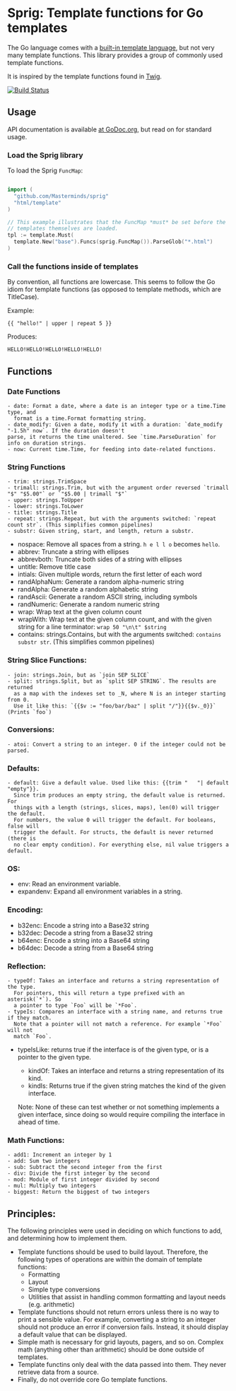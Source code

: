 # Sprig: Template functions for Go templates

The Go language comes with a [built-in template
language](http://golang.org/pkg/text/template/), but not
very many template functions. This library provides a group of commonly
used template functions.

It is inspired by the template functions found in
[Twig](http://twig.sensiolabs.org/documentation).

[![Build Status](https://travis-ci.org/Masterminds/sprig.svg?branch=master)](https://travis-ci.org/Masterminds/sprig)

## Usage

API documentation is available [at GoDoc.org](http://godoc.org/github.com/Masterminds/sprig), but
read on for standard usage.

### Load the Sprig library

To load the Sprig `FuncMap`:

```go

import (
  "github.com/Masterminds/sprig"
  "html/template"
)

// This example illustrates that the FuncMap *must* be set before the
// templates themselves are loaded.
tpl := template.Must(
  template.New("base").Funcs(sprig.FuncMap()).ParseGlob("*.html")
)


```

### Call the functions inside of templates

By convention, all functions are lowercase. This seems to follow the Go
idiom for template functions (as opposed to template methods, which are
TitleCase).


Example:

```
{{ "hello!" | upper | repeat 5 }}
```

Produces:

```
HELLO!HELLO!HELLO!HELLO!HELLO!
```

## Functions

### Date Functions

	- date: Format a date, where a date is an integer type or a time.Time type, and
	  format is a time.Format formatting string.
	- date_modify: Given a date, modify it with a duration: `date_modify "-1.5h" now`. If the duration doesn't
	parse, it returns the time unaltered. See `time.ParseDuration` for info on duration strings.
	- now: Current time.Time, for feeding into date-related functions.

### String Functions

	- trim: strings.TrimSpace
	- trimall: strings.Trim, but with the argument order reversed `trimall "$" "$5.00"` or `"$5.00 | trimall "$"`
	- upper: strings.ToUpper
	- lower: strings.ToLower
	- title: strings.Title
	- repeat: strings.Repeat, but with the arguments switched: `repeat count str`. (This simplifies common pipelines)
	- substr: Given string, start, and length, return a substr.
  - nospace: Remove all spaces from a string. `h e l l o` becomes
    `hello`.
  - abbrev: Truncate a string with ellipses
  - abbrevboth: Truncate both sides of a string with ellipses
  - untitle: Remove title case
  - intials: Given multiple words, return the first letter of each
    word
  - randAlphaNum: Generate a random alpha-numeric string
  - randAlpha: Generate a random alphabetic string
  - randAscii: Generate a random ASCII string, including symbols
  - randNumeric: Generate a random numeric string
  - wrap: Wrap text at the given column count
  - wrapWith: Wrap text at the given column count, and with the given
    string for a line terminator: `wrap 50 "\n\t" $string`
  - contains: strings.Contains, but with the arguments switched: `contains substr str`. (This simplifies common pipelines)

### String Slice Functions:

	- join: strings.Join, but as `join SEP SLICE`
	- split: strings.Split, but as `split SEP STRING`. The results are returned
	  as a map with the indexes set to _N, where N is an integer starting from 0.
	  Use it like this: `{{$v := "foo/bar/baz" | split "/"}}{{$v._0}}` (Prints `foo`)

### Conversions:

	- atoi: Convert a string to an integer. 0 if the integer could not be parsed.

### Defaults:

	- default: Give a default value. Used like this: {{trim "   "| default "empty"}}.
	  Since trim produces an empty string, the default value is returned. For
	  things with a length (strings, slices, maps), len(0) will trigger the default.
	  For numbers, the value 0 will trigger the default. For booleans, false will
	  trigger the default. For structs, the default is never returned (there is
	  no clear empty condition). For everything else, nil value triggers a default.

### OS:

  - env: Read an environment variable.
  - expandenv: Expand all environment variables in a string.

### Encoding:
  - b32enc: Encode a string into a Base32 string
  - b32dec: Decode a string from a Base32 string
  - b64enc: Encode a string into a Base64 string
  - b64dec: Decode a string from a Base64 string

### Reflection:

	- typeOf: Takes an interface and returns a string representation of the type.
	  For pointers, this will return a type prefixed with an asterisk(`*`). So
	  a pointer to type `Foo` will be `*Foo`.
	- typeIs: Compares an interface with a string name, and returns true if they match.
	  Note that a pointer will not match a reference. For example `*Foo` will not
	  match `Foo`.
  - typeIsLike: returns true if the interface is of the given type, or
    is a pointer to the given type.
	- kindOf: Takes an interface and returns a string representation of its kind.
	- kindIs: Returns true if the given string matches the kind of the given interface.

	Note: None of these can test whether or not something implements a given
	interface, since doing so would require compiling the interface in ahead of
	time.


### Math Functions:

	- add1: Increment an integer by 1
	- add: Sum two integers
	- sub: Subtract the second integer from the first
	- div: Divide the first integer by the second
	- mod: Module of first integer divided by second
	- mul: Multiply two integers
	- biggest: Return the biggest of two integers


## Principles:

The following principles were used in deciding on which functions to add, and
determining how to implement them.

- Template functions should be used to build layout. Therefore, the following
  types of operations are within the domain of template functions:
  - Formatting
  - Layout
  - Simple type conversions
  - Utilities that assist in handling common formatting and layout needs (e.g. arithmetic)
- Template functions should not return errors unless there is no way to print
  a sensible value. For example, converting a string to an integer should not
  produce an error if conversion fails. Instead, it should display a default
  value that can be displayed.
- Simple math is necessary for grid layouts, pagers, and so on. Complex math
  (anything other than arithmetic) should be done outside of templates.
- Template functins only deal with the data passed into them. They never retrieve
  data from a source.
- Finally, do not override core Go template functions.
